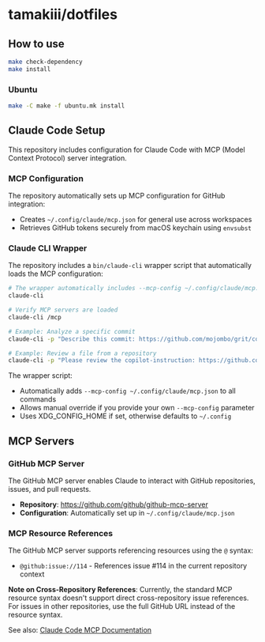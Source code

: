 # tamakiii/dotfiles

## How to use
```sh
make check-dependency
make install
```

### Ubuntu
```sh
make -C make -f ubuntu.mk install
```

## Claude Code Setup

This repository includes configuration for Claude Code with MCP (Model Context Protocol) server integration.

### MCP Configuration

The repository automatically sets up MCP configuration for GitHub integration:
- Creates `~/.config/claude/mcp.json` for general use across workspaces
- Retrieves GitHub tokens securely from macOS keychain using `envsubst`

### Claude CLI Wrapper

The repository includes a `bin/claude-cli` wrapper script that automatically loads the MCP configuration:

```sh
# The wrapper automatically includes --mcp-config ~/.config/claude/mcp.json
claude-cli

# Verify MCP servers are loaded
claude-cli /mcp

# Example: Analyze a specific commit
claude-cli -p "Describe this commit: https://github.com/mojombo/grit/commit/634396b2f541a9f2d58b00be1a07f0c358b999b3"

# Example: Review a file from a repository
claude-cli -p "Please review the copilot-instruction: https://github.com/tamakiii/meta/blob/main/.github/copilot-instructions.md"
```

The wrapper script:
- Automatically adds `--mcp-config ~/.config/claude/mcp.json` to all commands
- Allows manual override if you provide your own `--mcp-config` parameter
- Uses XDG_CONFIG_HOME if set, otherwise defaults to `~/.config`

## MCP Servers

### GitHub MCP Server

The GitHub MCP server enables Claude to interact with GitHub repositories, issues, and pull requests.

- **Repository**: https://github.com/github/github-mcp-server
- **Configuration**: Automatically set up in `~/.config/claude/mcp.json`

### MCP Resource References

The GitHub MCP server supports referencing resources using the `@` syntax:
- `@github:issue://114` - References issue #114 in the current repository context

**Note on Cross-Repository References**: Currently, the standard MCP resource syntax doesn't support direct cross-repository issue references. For issues in other repositories, use the full GitHub URL instead of the resource syntax.

See also: [Claude Code MCP Documentation](https://docs.anthropic.com/en/docs/claude-code/mcp#reference-mcp-resources)
